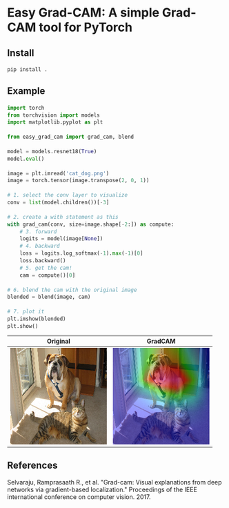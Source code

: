 # Easy Grad-CAM: A simple Grad-CAM tool for PyTorch

## Install

```bash
pip install .
```

## Example

```python
import torch
from torchvision import models
import matplotlib.pyplot as plt

from easy_grad_cam import grad_cam, blend

model = models.resnet18(True)
model.eval()

image = plt.imread('cat_dog.png')
image = torch.tensor(image.transpose(2, 0, 1))

# 1. select the conv layer to visualize
conv = list(model.children())[-3]

# 2. create a with statement as this
with grad_cam(conv, size=image.shape[-2:]) as compute:
    # 3. forward
    logits = model(image[None])
    # 4. backward
    loss = logits.log_softmax(-1).max(-1)[0]
    loss.backward()
    # 5. get the cam!
    cam = compute()[0]

# 6. blend the cam with the original image
blended = blend(image, cam)

# 7. plot it
plt.imshow(blended)
plt.show()
```

| Original         | GradCAM                  |
| ---------------- | ------------------------ |
| ![](cat_dog.png) | ![](cat_and_dog_cam.png) |


## References

Selvaraju, Ramprasaath R., et al. "Grad-cam: Visual explanations from deep networks via gradient-based localization." Proceedings of the IEEE international conference on computer vision. 2017.